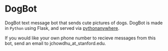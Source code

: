 # DogBot

DogBot text message bot that sends 
cute pictures of dogs. DogBot is made
in ``Python`` using Flask, and served
via [pythonanywhere](https://www.pythonanywhere.com).

If you would like your own phone
number to recieve messages from this
bot, send an email to jchowdhu_at_stanford.edu.
